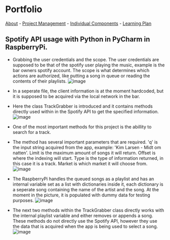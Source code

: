 # Portfolio

[About](https://matped.github.io/myportfolio/) - [Project Management](https://matped.github.io/myportfolio/projectmanagement/) - [Individual Components](https://matped.github.io/myportfolio/individualcomponents/) - [Learning Plan](https://matped.github.io/myportfolio/learningplan/)


## Spotify API usage with Python in PyCharm in RaspberryPi.

- Grabbing the user credentials and the scope. The user credentials are supposed to be that of the spotify user playing the music, example is the bar owners spotify account. The scope is what determines which actions are authorized, like putting a song in queue or reading the contents of their playlists.
![image](https://user-images.githubusercontent.com/59559634/165117830-a2dadc04-c90c-4bb9-bee0-e4d5dfef8872.png)

- In a seperate file, the client information is at the moment hardcoded, but it is supposed to be acquired via the local network in the bar.

- Here the class TrackGrabber is introduced and it contains methods directly used within in the Spotify API to get the specified information.
![image](https://user-images.githubusercontent.com/59559634/165118488-6d04604f-64e3-4cd7-a9a3-9d7123fdc4d3.png)

- One of the most important methods for this project is the abillity to search for a track.
- The method has several important parameters that are required. 'q' is the input string acquired from the app, example: 'Kim Larsen - Midt om natten'. Limit is the maximum amount of songs it will return. Offset is where the indexing will start. Type is the type of information returned, in this case it is a track. Market is which market it will choose from.
![image](https://user-images.githubusercontent.com/59559634/165119627-2a1ca4f1-bbbf-4489-af12-5e0250e4bdf6.png)

- The RaspberryPi handles the queued songs as a playlist and has an internal variable set as a list with dictionaries inside it, each dictionary is a seperate song containing the name of the artist and the song. At the moment in the picture, it is populated with dummy data for testing purposes.
![image](https://user-images.githubusercontent.com/59559634/165120159-e8ba9454-b0d7-460d-bbf6-1bacde002f3f.png)

- The next two methods within the TrackGrabber class directly works with the internal playlist variable and either removes or appends a song. These methods do not directly use the Spotify API, however they use the data that is acquired when the app is being used to select a song.
![image](https://user-images.githubusercontent.com/59559634/165120427-ea21a4bf-b04e-4da6-9e1b-45e4657f8ba7.png)




